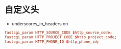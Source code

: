 # 自定义头

- underscores_in_headers on

```conf
fastcgi_param HTTP_SOURCE_CODE $http_source_code;
fastcgi_param HTTP_PROJECT_CODE $http_project_code;
fastcgi_param HTTP_PHONE_ID $http_phone_id;
```